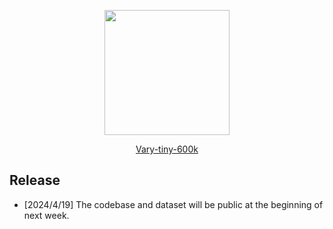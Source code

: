 <p align="center">
<img src="[assets/vary-toy-logo.jpg](https://github.com/Ucas-HaoranWei/Vary-tiny-600k/assets/50487563/8890a8a9-ac40-437d-bf74-ff1d8932dfff)" style="width: 200px" align=center>
</p>

<p align="center">
<a href="">Vary-tiny-600k</a>       
</p>


## Release

-  [2024/4/19] The codebase and dataset will be public at the beginning of next week.
